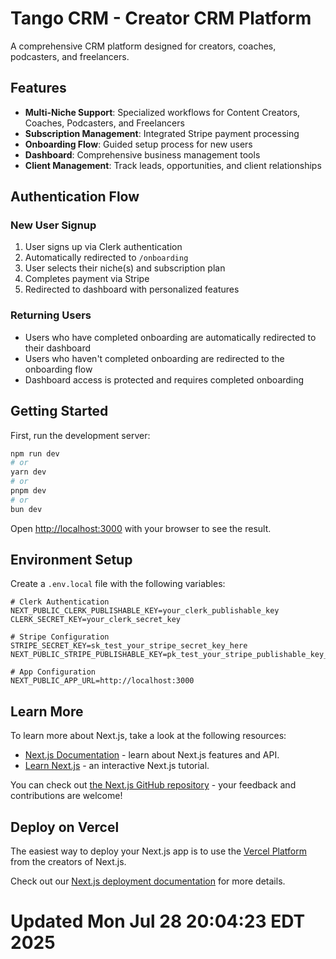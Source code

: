 # Tango CRM - Creator CRM Platform

A comprehensive CRM platform designed for creators, coaches, podcasters, and freelancers.

<!-- Updated for test mode deployment -->
<!-- Force environment variable refresh -->

## Features

- **Multi-Niche Support**: Specialized workflows for Content Creators, Coaches, Podcasters, and Freelancers
- **Subscription Management**: Integrated Stripe payment processing
- **Onboarding Flow**: Guided setup process for new users
- **Dashboard**: Comprehensive business management tools
- **Client Management**: Track leads, opportunities, and client relationships

## Authentication Flow

### New User Signup
1. User signs up via Clerk authentication
2. Automatically redirected to `/onboarding`
3. User selects their niche(s) and subscription plan
4. Completes payment via Stripe
5. Redirected to dashboard with personalized features

### Returning Users
- Users who have completed onboarding are automatically redirected to their dashboard
- Users who haven't completed onboarding are redirected to the onboarding flow
- Dashboard access is protected and requires completed onboarding

## Getting Started

First, run the development server:

```bash
npm run dev
# or
yarn dev
# or
pnpm dev
# or
bun dev
```

Open [http://localhost:3000](http://localhost:3000) with your browser to see the result.

## Environment Setup

Create a `.env.local` file with the following variables:

```env
# Clerk Authentication
NEXT_PUBLIC_CLERK_PUBLISHABLE_KEY=your_clerk_publishable_key
CLERK_SECRET_KEY=your_clerk_secret_key

# Stripe Configuration
STRIPE_SECRET_KEY=sk_test_your_stripe_secret_key_here
NEXT_PUBLIC_STRIPE_PUBLISHABLE_KEY=pk_test_your_stripe_publishable_key_here

# App Configuration
NEXT_PUBLIC_APP_URL=http://localhost:3000
```

## Learn More

To learn more about Next.js, take a look at the following resources:

- [Next.js Documentation](https://nextjs.org/docs) - learn about Next.js features and API.
- [Learn Next.js](https://nextjs.org/learn) - an interactive Next.js tutorial.

You can check out [the Next.js GitHub repository](https://github.com/vercel/next.js) - your feedback and contributions are welcome!

## Deploy on Vercel

The easiest way to deploy your Next.js app is to use the [Vercel Platform](https://vercel.com/new?utm_medium=default-template&filter=next.js&utm_source=create-next-app&utm_campaign=create-next-app-readme) from the creators of Next.js.

Check out our [Next.js deployment documentation](https://nextjs.org/docs/app/building-your-application/deploying) for more details.
# Updated Mon Jul 28 20:04:23 EDT 2025
